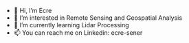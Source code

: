 - 👋 Hi, I’m Ecre
- 👀 I’m interested in Remote Sensing and Geospatial Analysis
- 🌱 I’m currently learning Lidar Processing
- 📫 You can reach me on Linkedin: ecre-sener

<!---
senere/senere is a ✨ special ✨ repository because its `README.md` (this file) appears on your GitHub profile.
You can click the Preview link to take a look at your changes.
--->
